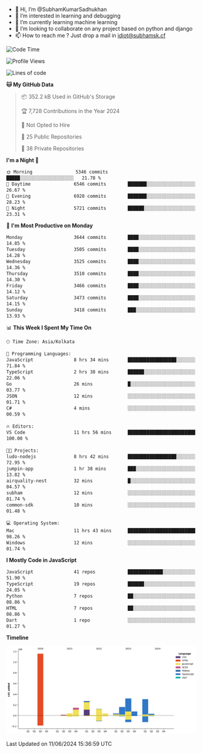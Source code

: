 - 👋 Hi, I’m @SubhamKumarSadhukhan
- 👀 I’m interested in learning and debugging
- 🌱 I’m currently learning machine learning
- 💞️ I’m looking to collaborate on any project based on python and django
- 📫 How to reach me ?
      Just drop a mail in idiot@subhamsk.cf

<!---
SubhamKumarSadhukhan/SubhamKumarSadhukhan is a ✨ special ✨ repository because its `README.md` (this file) appears on your GitHub profile.
You can click the Preview link to take a look at your changes.
--->


<!--START_SECTION:waka-->
![Code Time](http://img.shields.io/badge/Code%20Time-2%2C228%20hrs%2057%20mins-blue)

![Profile Views](http://img.shields.io/badge/Profile%20Views-2-blue)

![Lines of code](https://img.shields.io/badge/From%20Hello%20World%20I%27ve%20Written-2.7%20million%20lines%20of%20code-blue)

**🐱 My GitHub Data** 

> 📦 352.2 kB Used in GitHub's Storage 
 > 
> 🏆 7,728 Contributions in the Year 2024
 > 
> 🚫 Not Opted to Hire
 > 
> 📜 25 Public Repositories 
 > 
> 🔑 38 Private Repositories 
 > 
**I'm a Night 🦉** 

```text
🌞 Morning                5346 commits        █████░░░░░░░░░░░░░░░░░░░░   21.78 % 
🌆 Daytime                6546 commits        ███████░░░░░░░░░░░░░░░░░░   26.67 % 
🌃 Evening                6928 commits        ███████░░░░░░░░░░░░░░░░░░   28.23 % 
🌙 Night                  5721 commits        ██████░░░░░░░░░░░░░░░░░░░   23.31 % 
```
📅 **I'm Most Productive on Monday** 

```text
Monday                   3644 commits        ████░░░░░░░░░░░░░░░░░░░░░   14.85 % 
Tuesday                  3505 commits        ████░░░░░░░░░░░░░░░░░░░░░   14.28 % 
Wednesday                3525 commits        ████░░░░░░░░░░░░░░░░░░░░░   14.36 % 
Thursday                 3510 commits        ████░░░░░░░░░░░░░░░░░░░░░   14.30 % 
Friday                   3466 commits        ████░░░░░░░░░░░░░░░░░░░░░   14.12 % 
Saturday                 3473 commits        ████░░░░░░░░░░░░░░░░░░░░░   14.15 % 
Sunday                   3418 commits        ███░░░░░░░░░░░░░░░░░░░░░░   13.93 % 
```


📊 **This Week I Spent My Time On** 

```text
🕑︎ Time Zone: Asia/Kolkata

💬 Programming Languages: 
JavaScript               8 hrs 34 mins       ██████████████████░░░░░░░   71.84 % 
TypeScript               2 hrs 38 mins       ██████░░░░░░░░░░░░░░░░░░░   22.06 % 
Go                       26 mins             █░░░░░░░░░░░░░░░░░░░░░░░░   03.77 % 
JSON                     12 mins             ░░░░░░░░░░░░░░░░░░░░░░░░░   01.71 % 
C#                       4 mins              ░░░░░░░░░░░░░░░░░░░░░░░░░   00.59 % 

🔥 Editors: 
VS Code                  11 hrs 56 mins      █████████████████████████   100.00 % 

🐱‍💻 Projects: 
ludo-nodejs              8 hrs 42 mins       ██████████████████░░░░░░░   72.95 % 
jumpin-app               1 hr 38 mins        ███░░░░░░░░░░░░░░░░░░░░░░   13.82 % 
airquality-nest          32 mins             █░░░░░░░░░░░░░░░░░░░░░░░░   04.57 % 
subham                   12 mins             ░░░░░░░░░░░░░░░░░░░░░░░░░   01.74 % 
common-sdk               10 mins             ░░░░░░░░░░░░░░░░░░░░░░░░░   01.48 % 

💻 Operating System: 
Mac                      11 hrs 43 mins      █████████████████████████   98.26 % 
Windows                  12 mins             ░░░░░░░░░░░░░░░░░░░░░░░░░   01.74 % 
```

**I Mostly Code in JavaScript** 

```text
JavaScript               41 repos            █████████████░░░░░░░░░░░░   51.90 % 
TypeScript               19 repos            ██████░░░░░░░░░░░░░░░░░░░   24.05 % 
Python                   7 repos             ██░░░░░░░░░░░░░░░░░░░░░░░   08.86 % 
HTML                     7 repos             ██░░░░░░░░░░░░░░░░░░░░░░░   08.86 % 
Dart                     1 repo              ░░░░░░░░░░░░░░░░░░░░░░░░░   01.27 % 
```



**Timeline**

![Lines of Code chart](https://raw.githubusercontent.com/SubhamKumarSadhukhan/SubhamKumarSadhukhan/main/assets/bar_graph.png)


 Last Updated on 11/06/2024 15:36:59 UTC
<!--END_SECTION:waka-->
